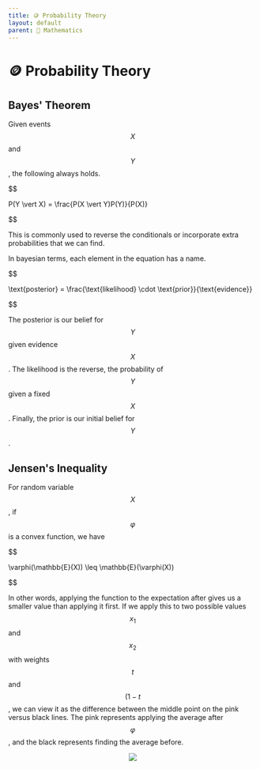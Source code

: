 ```yaml
---
title: 🪙 Probability Theory
layout: default
parent: 📐 Mathematics
---
```


# 🪙 Probability Theory

## Bayes' Theorem
Given events $$X$$ and $$Y$$, the following always holds. 

$$

P(Y \vert X) = \frac{P(X \vert Y)P(Y)}{P(X)}

$$

This is commonly used to reverse the conditionals or incorporate extra probabilities that we can find.

In bayesian terms, each element in the equation has a name. 

$$

\text{posterior} = \frac{\text{likelihood} \cdot \text{prior}}{\text{evidence}}

$$

The posterior is our belief for $$Y$$ given evidence $$X$$. The likelihood is the reverse, the probability of $$Y$$ given a fixed $$X$$. Finally, the prior is our initial belief for $$Y$$.

## Jensen's Inequality
For random variable $$X$$, if $$\varphi$$ is a convex function, we have 

$$

\varphi(\mathbb{E}(X)) \leq \mathbb{E}(\varphi(X))

$$

In other words, applying the function to the expectation after gives us a smaller value than applying it first. If we apply this to two possible values $$x_1$$ and $$x_2$$ with weights $$t$$ and $$(1-t$$, we can view it as the difference between the middle point on the pink versus black lines. The pink represents applying the average after $$\varphi$$, and the black represents finding the average before.

<div style="text-align:center">
<img src="{{ site.url }}{{ site.baseurl }}/notes/Attachments/20230209085548.png?raw=true"/>
</div>